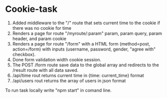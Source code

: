 # Cookie-task

1. Added middleware to the "/" route that sets current time to the cookie if there was no cookie for time
2. Renders a page for route "/myroute/:param" param, param query, param header, and param cookie
3. Renders a page for route "/form" with a HTML form (method=post, action=/form) with inputs (username, password, gender, "agree with" checkbox).
4. Done form validation width cookie session.
5. The POST /form route save data to the global array and redirects to the /result route with all data saved.
6. /api/time rout returns current time in {time: current_time} format
7. /api/users rout returns the array of users in json format

To run task locally write "npm start" in comand line.
